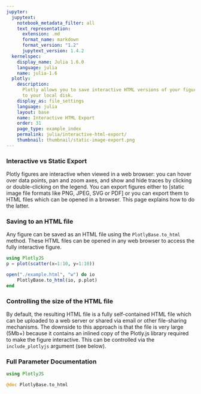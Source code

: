 ```yaml
---
jupyter:
  jupytext:
    notebook_metadata_filter: all
    text_representation:
      extension: .md
      format_name: markdown
      format_version: "1.2"
      jupytext_version: 1.4.2
  kernelspec:
    display_name: Julia 1.6.0
    language: julia
    name: julia-1.6
  plotly:
    description:
      Plotly allows you to save interactive HTML versions of your figures
      to your local disk.
    display_as: file_settings
    language: julia
    layout: base
    name: Interactive HTML Export
    order: 31
    page_type: example_index
    permalink: julia/interactive-html-export/
    thumbnail: thumbnail/static-image-export.png
---
```


### Interactive vs Static Export

Plotly figures are interactive when viewed in a web browser: you can hover over data points, pan and zoom axes, and show and hide traces by clicking or double-clicking on the legend. You can export figures either to [static image file formats like PNG, JPEG, SVG or PDF] or you can export them to HTML files which can be opened in a browser. This page explains how to do the latter.

### Saving to an HTML file

Any figure can be saved as an HTML file using the `PlotlyBase.to_html` method. These HTML files can be opened in any web browser to access the fully interactive figure.

```julia
using PlotlyJS
p = plot(scatter(x=1:10, y=1:10))

open("./example.html", "w") do io
    PlotlyBase.to_html(io, p.plot)
end
```

### Controlling the size of the HTML file

By default, the resulting HTML file is a fully self-contained HTML file which can be uploaded to a web server or shared via email or other file-sharing mechanisms. The downside to this approach is that the file is very large (5Mb+) because it contains an inlined copy of the Plotly.js library required to make the figure interactive. This can be controlled via the `include_plotlyjs` argument (see below).

### Full Parameter Documentation

```julia
using PlotlyJS

@doc PlotlyBase.to_html
```
